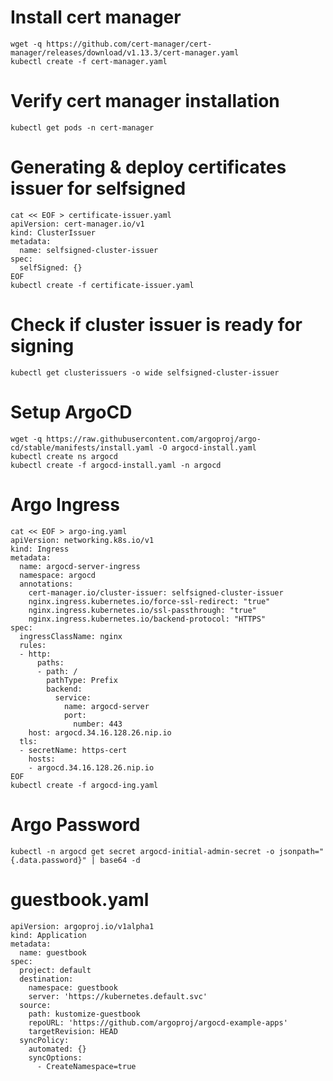 # Install cert manager
```
wget -q https://github.com/cert-manager/cert-manager/releases/download/v1.13.3/cert-manager.yaml
kubectl create -f cert-manager.yaml
```

# Verify cert manager installation
```kubectl get pods -n cert-manager```

# Generating & deploy certificates issuer for selfsigned
```
cat << EOF > certificate-issuer.yaml
apiVersion: cert-manager.io/v1
kind: ClusterIssuer
metadata:
  name: selfsigned-cluster-issuer
spec:
  selfSigned: {}
EOF
kubectl create -f certificate-issuer.yaml
```

# Check if cluster issuer is ready for signing
```kubectl get clusterissuers -o wide selfsigned-cluster-issuer```

# Setup ArgoCD
```
wget -q https://raw.githubusercontent.com/argoproj/argo-cd/stable/manifests/install.yaml -O argocd-install.yaml
kubectl create ns argocd
kubectl create -f argocd-install.yaml -n argocd
```

# Argo Ingress
```
cat << EOF > argo-ing.yaml
apiVersion: networking.k8s.io/v1
kind: Ingress
metadata:
  name: argocd-server-ingress
  namespace: argocd
  annotations:
    cert-manager.io/cluster-issuer: selfsigned-cluster-issuer
    nginx.ingress.kubernetes.io/force-ssl-redirect: "true"
    nginx.ingress.kubernetes.io/ssl-passthrough: "true"
    nginx.ingress.kubernetes.io/backend-protocol: "HTTPS"
spec:
  ingressClassName: nginx
  rules:
  - http:
      paths:
      - path: /
        pathType: Prefix
        backend:
          service:
            name: argocd-server
            port:
              number: 443
    host: argocd.34.16.128.26.nip.io
  tls:
  - secretName: https-cert
    hosts:
    - argocd.34.16.128.26.nip.io
EOF
kubectl create -f argocd-ing.yaml
```

# Argo Password
```kubectl -n argocd get secret argocd-initial-admin-secret -o jsonpath="{.data.password}" | base64 -d```

# guestbook.yaml
```
apiVersion: argoproj.io/v1alpha1
kind: Application
metadata:
  name: guestbook
spec:
  project: default
  destination:
    namespace: guestbook
    server: 'https://kubernetes.default.svc'
  source:
    path: kustomize-guestbook
    repoURL: 'https://github.com/argoproj/argocd-example-apps'
    targetRevision: HEAD
  syncPolicy:
    automated: {}
    syncOptions:
      - CreateNamespace=true
```
